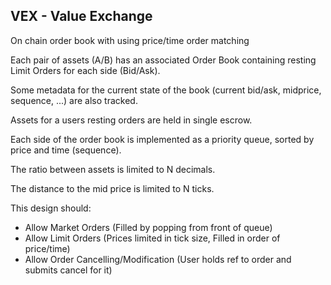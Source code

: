 VEX - Value Exchange
---

On chain order book with using price/time order matching

Each pair of assets (A/B) has an associated Order Book containing resting Limit Orders for each side (Bid/Ask). 

Some metadata for the current state of the book (current bid/ask, midprice, sequence, ...) are also tracked.

Assets for a users resting orders are held in single escrow.

Each side of the order book is implemented as a priority queue, sorted by price and time (sequence).

The ratio between assets is limited to N decimals. 

The distance to the mid price is limited to N ticks. 

This design should:
- Allow Market Orders (Filled by popping from front of queue) 
- Allow Limit Orders (Prices limited in tick size, Filled in order of price/time)
- Allow Order Cancelling/Modification (User holds ref to order and submits cancel for it)